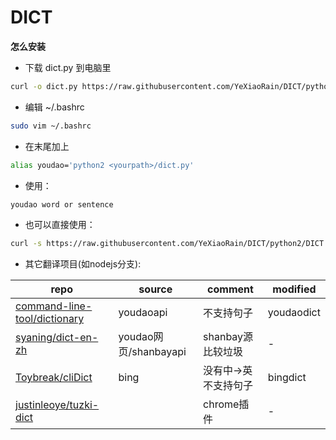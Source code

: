 DICT
====

**怎么安装**

- 下载 dict.py 到电脑里

```Bash
curl -o dict.py https://raw.githubusercontent.com/YeXiaoRain/DICT/python2/DICT.py 
```

- 编辑 ~/.bashrc

```Bash
sudo vim ~/.bashrc
```

- 在末尾加上

```Bash
alias youdao='python2 <yourpath>/dict.py'
```

- 使用：

```Bash
youdao word or sentence
```

- 也可以直接使用：

```Bash
curl -s https://raw.githubusercontent.com/YeXiaoRain/DICT/python2/DICT.py | python2 - word or sentence
```


- 其它翻译项目(如nodejs分支):

|repo|source|comment|modified|
|---|---|---|---|
|[command-line-tool/dictionary](https://github.com/command-line-tool/dictionary)|youdaoapi|不支持句子|youdaodict|
|[syaning/dict-en-zh](https://github.com/syaning/dict-en-zh)|youdao网页/shanbayapi|shanbay源比较垃圾|-|
|[Toybreak/cliDict](https://github.com/Toybreak/cliDict)|bing|没有中->英 不支持句子|bingdict|
|[justinleoye/tuzki-dict](https://github.com/justinleoye/tuzki-dict)||chrome插件|-|

